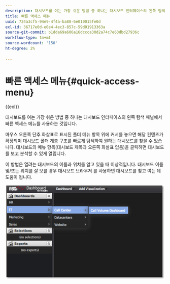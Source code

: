 ```yaml
---
description: 대시보드를 여는 가장 쉬운 방법 중 하나는 대시보드 인터페이스의 왼쪽 탐색 패널에서 빠른 액세스 메뉴를 사용하는 것입니다.
title: 빠른 액세스 메뉴
uuid: 724a3cf5-94e9-4f4a-ba88-6e010015fe0d
exl-id: 36717e0d-e0e4-4ec3-857c-59d01913363a
source-git-commit: b1dda69a606a16dccca30d2a74c7e63dbd27936c
workflow-type: tm+mt
source-wordcount: '150'
ht-degree: 2%

---
```


# 빠른 액세스 메뉴{#quick-access-menu}

{{eol}}

대시보드를 여는 가장 쉬운 방법 중 하나는 대시보드 인터페이스의 왼쪽 탐색 패널에서 빠른 액세스 메뉴를 사용하는 것입니다.

마우스 오른쪽 단추 화살표로 표시된 폴더 메뉴 항목 위에 커서를 놓으면 해당 컨텐츠가 확장되며 대시보드 폴더 계층 구조를 빠르게 탐색하여 원하는 대시보드를 찾을 수 있습니다. 대시보드의 메뉴 항목(대시보드 제목과 오른쪽 화살표 없음)을 클릭하면 대시보드를 보고 분석할 수 있게 열립니다.

이 방법은 열려는 대시보드의 이름과 위치를 알고 있을 때 이상적입니다. 대시보드 이름 및/또는 위치를 잘 모를 경우 대시보드 브라우저 를 사용하면 대시보드를 찾고 여는 데 도움이 됩니다.

![](assets/quick_access_menu.png)
